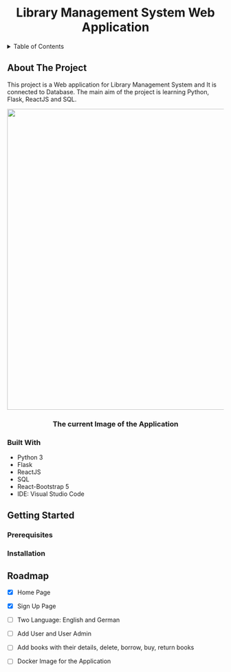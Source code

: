 <p align="center">
  <h1 align="center">Library Management System Web Application</h1>
</p>


<details>
  <summary>Table of Contents</summary>
 
  1. [About The Project](#about_the_project)
     * [Built With](#built_with)
  2. [Getting Started](#getting_started)
     * [Prerequisites](#prerequisites_)
     * [Installation](#installation_)
  3. [Roadmap](#roadmap_)
</details>

## <a name="about_the_project"></a>About The Project
This project is a Web application for Library Management System and It is connected to Database. The main aim of the project is learning Python, Flask, ReactJS and SQL.

<p align="center">
  <img width="700" <img src="current app/26.12.gif"/>
  <h3 align="center">The current Image of the Application</h3>
</p>


### <a name="built_with"></a>Built With
* Python 3
* Flask
* ReactJS
* SQL
* React-Bootstrap 5
* IDE: Visual Studio Code

## <a name="getting_started"></a>Getting Started

### <a name="prerequisites_"></a>Prerequisites

### <a name="installation_"></a>Installation

## <a name="roadmap_"></a>Roadmap
- [x] Home Page
- [x] Sign Up Page
- [ ] Two Language: English and German
- [ ] Add User and User Admin
- [ ] Add books with their details, delete, borrow, buy, return books
- [ ] Docker Image for the Application



